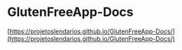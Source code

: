 # GlutenFreeApp-Docs

[https://projetoslendarios.github.io/GlutenFreeApp-Docs/](https://projetoslendarios.github.io/GlutenFreeApp-Docs/)
